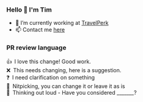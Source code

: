 ### Hello 👋 I'm Tim

- 🔭 I’m currently working at [TravelPerk](https://github.com/travelperk)
- 📫 Contact me [here](https://timwredwards.github.io/contact/)

### PR review language
👍 I love this change! Good work.\
❌ This needs changing, here is a suggestion.\
❓ I need clarification on something\
🔎 Nitpicking, you can change it or leave it as is\
💭 Thinking out loud - Have you considered _______?
